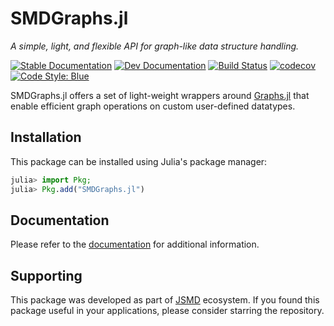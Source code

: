# SMDGraphs.jl
_A simple, light, and flexible API for graph-like data structure handling._

[![Stable Documentation](https://img.shields.io/badge/docs-stable-blue.svg)](https://juliaspacemissiondesign.github.io/SMDGraphs.jl/stable/) 
[![Dev Documentation](https://img.shields.io/badge/docs-dev-blue.svg)](https://juliaspacemissiondesign.github.io/SMDGraphs.jl/dev/) 
[![Build Status](https://github.com/JuliaSpaceMissionDesign/SMDGraphs.jl/actions/workflows/ci.yml/badge.svg?branch=main)](https://github.com/JuliaSpaceMissionDesign/SMDGraphs.jl/actions/workflows/ci.yml)
[![codecov](https://codecov.io/gh/JuliaSpaceMissionDesign/SMDGraphs.jl/branch/main/graph/badge.svg?token=3SJCV229XX)](https://codecov.io/gh/JuliaSpaceMissionDesign/SMDGraphs.jl)
[![Code Style: Blue](https://img.shields.io/badge/code%20style-blue-4495d1.svg)](https://github.com/invenia/BlueStyle)


SMDGraphs.jl offers a set of light-weight wrappers around [Graphs.jl](https://github.com/JuliaGraphs/Graphs.jl) that enable efficient graph operations on custom user-defined datatypes.

## Installation

This package can be installed using Julia's package manager: 
```julia
julia> import Pkg; 
julia> Pkg.add("SMDGraphs.jl")
```

## Documentation 
Please refer to the [documentation](https://juliaspacemissiondesign.github.io/SMDGraphs.jl/stable/) for additional information.

## Supporting

This package was developed as part of [JSMD](https://github.com/JuliaSpaceMissionDesign) ecosystem. 
If you found this package useful in your applications, please consider starring the repository.